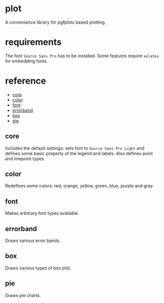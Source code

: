 # plot
A convenience library for pgfplots based plotting.


# requirements
The font `Source Sans Pro` has to be installed. Some features require `xelatex` for embedding fonts.


# reference
- [core](#core)
- [color](#color)
- [font](#font)
- [errorband](#errorband)
- [box](#box)
- [pie](#pie)


## core
Includes the default settings: sets font to `Source Sans Pro Light` and defines some basic property of the legend and labels. Also defines point and linepoint types.

## color
Redefines some colors: red, orange, yellow, green, blue, purple and gray.

## font
Makes arbitrary font types available.

## errorband
Draws various error bands.

## box
Draws various types of box plot.

## pie
Draws pie charts.
